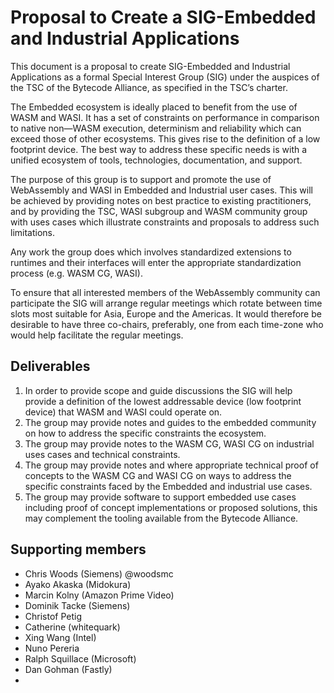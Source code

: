 # Proposal to Create a SIG-Embedded and Industrial Applications

This document is a proposal to create SIG-Embedded and Industrial Applications as a formal Special Interest Group (SIG) under the auspices of the TSC of the Bytecode Alliance, as specified in the TSC’s charter. 

The Embedded ecosystem is ideally placed to benefit from the use of WASM and WASI. It has a set of constraints on performance in comparison to native non—WASM execution, determinism and reliability which can exceed those of other ecosystems. This gives rise to the definition of a low footprint device. The best way to address these specific needs is with a unified ecosystem of tools, technologies, documentation, and support. 

The purpose of this group is to support and promote the use of WebAssembly and WASI in Embedded and Industrial user cases. This will be achieved by providing notes on best practice to existing practitioners, and by providing the TSC, WASI subgroup and WASM community group with uses cases which illustrate constraints and proposals to address such limitations.

Any work the group does which involves standardized extensions to runtimes and their interfaces will enter the appropriate standardization process (e.g. WASM CG, WASI).

To ensure that all interested members of the WebAssembly community can participate the SIG will arrange regular meetings which rotate between time slots most suitable for Asia, Europe and the Americas. It would therefore be desirable to have three co-chairs, preferably, one from each time-zone who would help facilitate the regular meetings.

## Deliverables

1. In order to provide scope and guide discussions the SIG will help provide a definition of the lowest addressable device (low footprint device) that WASM and WASI could operate on.
2. The group may provide notes and guides to the embedded community on how to address the specific constraints the ecosystem.
3. The group may provide notes to the WASM CG, WASI CG on industrial uses cases and technical constraints.
4. The group may provide notes and where appropriate technical proof of concepts to the WASM CG and WASI CG on ways to address the specific constraints faced by the Embedded and industrial use cases.
5. The group may provide software to support embedded use cases including proof of concept implementations or proposed solutions, this may complement the tooling available from the Bytecode Alliance.

## Supporting members

* Chris Woods (Siemens) @woodsmc
* Ayako Akaska (Midokura)
* Marcin Kolny (Amazon Prime Video)
* Dominik Tacke (Siemens)
* Christof Petig
* Catherine (whitequark)
* Xing Wang (Intel)
* Nuno Pereria
* Ralph Squillace (Microsoft)
* Dan Gohman (Fastly)
* 
